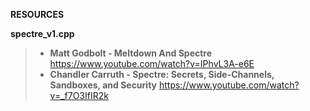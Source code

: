 **RESOURCES**

**spectre_v1.cpp**

> - **Matt Godbolt - Meltdown And Spectre**
https://www.youtube.com/watch?v=IPhvL3A-e6E
> - **Chandler Carruth - Spectre: Secrets, Side-Channels, Sandboxes, and Security**
https://www.youtube.com/watch?v=_f7O3IfIR2k
